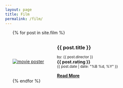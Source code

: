 ```yaml
---
layout: page
title: Film
permalink: /film/
---
```


<ul>
  {% for post in site.film %}
   <article class="post" style="margin-top: 30px;">
		<div
			class="entry"
			style="display: flex; justify-content: center; align-items: center">
			<div style="flex: 30%">
				<a href="{{ site.baseurl }}{{ post.url }}"
					><img
						id="poster-small"
						alt="movie poster"
						src="{{ post.cover }}"
				/></a>
			</div>
			<div style="flex: 70%">
				<h3 style="margin: 0;">{{ post.title }}</h3>
				<p>
					<small>
						by: {{ post.director }}
					</small>
					<br />
					<strong>
						{{ post.rating }}
					</strong>
					<br />
					<small> {{ post.date | date: "%B %d, %Y" }}</small>
				</p>
				<strong
					><a
						href="{{ site.baseurl }}{{ post.url }}"
						class="read-more"
						>Read More</a
					></strong
				>
			</div>
		</div>
	</article>
  {% endfor %}
</ul>
